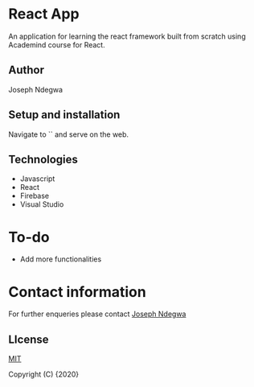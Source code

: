 # React App

An application for learning the react framework built from scratch using Academind course for React.

## Author
Joseph Ndegwa

## Setup and installation
Navigate to `` and serve on the web.

## Technologies
* Javascript
* React
* Firebase
* Visual Studio

# To-do
* Add more functionalities 




# Contact information
For further enqueries please contact
 [Joseph Ndegwa](https://github.com/JosephNdegwa)

## LIcense
 [MIT](https://choosealicense.com/licenses/mit/)

 Copyright (C) {2020}